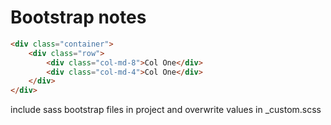 # Bootstrap notes

```html
<div class="container">
    <div class="row">
        <div class="col-md-8">Col One</div>
        <div class="col-md-4">Col One</div>
    </div>
</div>
```

include sass bootstrap files in project and overwrite values in _custom.scss

